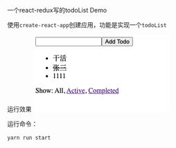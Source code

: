 一个react-redux写的todoList Demo

使用`create-react-app`创建应用，功能是实现一个`todoList`

运行效果
![图片](./doc/images/todo_list.png)

运行命令：
```js
yarn run start
```
